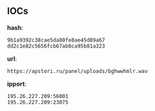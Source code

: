 
## IOCs

__hash__:

```text
9b1a9392c38cae5da80fe8ae45d89a67
dd2c1e82c5656fcb67ab8ca95b81a323
```
__url__:

```text
https://apstori.ru/panel/uploads/bghwwhmlr.wav
```
__ipport__:

```text
195.26.227.209:56001
195.26.227.209:23075
```